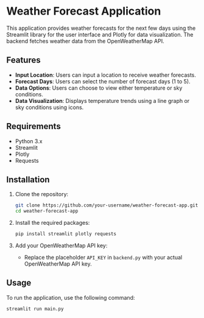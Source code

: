 
# Weather Forecast Application

This application provides weather forecasts for the next few days using the Streamlit library for the user interface and Plotly for data visualization. The backend fetches weather data from the OpenWeatherMap API.

## Features

- **Input Location**: Users can input a location to receive weather forecasts.
- **Forecast Days**: Users can select the number of forecast days (1 to 5).
- **Data Options**: Users can choose to view either temperature or sky conditions.
- **Data Visualization**: Displays temperature trends using a line graph or sky conditions using icons.

## Requirements

- Python 3.x
- Streamlit
- Plotly
- Requests

## Installation

1. Clone the repository:

   ```bash
   git clone https://github.com/your-username/weather-forecast-app.git
   cd weather-forecast-app
   ```

2. Install the required packages:

   ```bash
   pip install streamlit plotly requests
   ```

3. Add your OpenWeatherMap API key:

   - Replace the placeholder `API_KEY` in `backend.py` with your actual OpenWeatherMap API key.

## Usage

To run the application, use the following command:

```bash
streamlit run main.py
```


